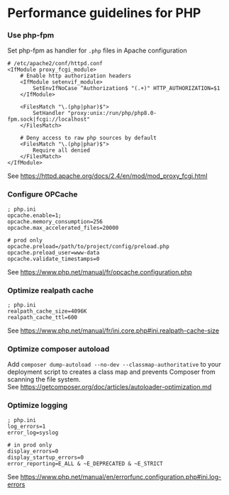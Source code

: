 # Performance guidelines for PHP

### Use php-fpm
Set php-fpm as handler for `.php` files in Apache configuration
```
# /etc/apache2/conf/httpd.conf
<IfModule proxy_fcgi_module>
    # Enable http authorization headers
    <IfModule setenvif_module>
        SetEnvIfNoCase ^Authorization$ "(.+)" HTTP_AUTHORIZATION=$1
    </IfModule>

    <FilesMatch "\.(php|phar)$">
        SetHandler "proxy:unix:/run/php/php8.0-fpm.sock|fcgi://localhost"
    </FilesMatch>
    
    # Deny access to raw php sources by default
    <FilesMatch "\.(php|phar)$">
        Require all denied
    </FilesMatch>
</IfModule>
```
See https://httpd.apache.org/docs/2.4/en/mod/mod_proxy_fcgi.html

### Configure OPCache
```
; php.ini
opcache.enable=1;
opcache.memory_consumption=256
opcache.max_accelerated_files=20000

# prod only
opcache.preload=/path/to/project/config/preload.php
opcache.preload_user=www-data
opcache.validate_timestamps=0
```
See https://www.php.net/manual/fr/opcache.configuration.php

### Optimize realpath cache
```
; php.ini
realpath_cache_size=4096K
realpath_cache_ttl=600
```
See https://www.php.net/manual/fr/ini.core.php#ini.realpath-cache-size

### Optimize composer autoload
Add `composer dump-autoload --no-dev --classmap-authoritative` to your deployment script to creates a class map and prevents Composer from scanning the file system.  
See https://getcomposer.org/doc/articles/autoloader-optimization.md

### Optimize logging
```
; php.ini
log_errors=1
error_log=syslog

# in prod only
display_errors=0
display_startup_errors=0
error_reporting=E_ALL & ~E_DEPRECATED & ~E_STRICT
```
See https://www.php.net/manual/en/errorfunc.configuration.php#ini.log-errors
